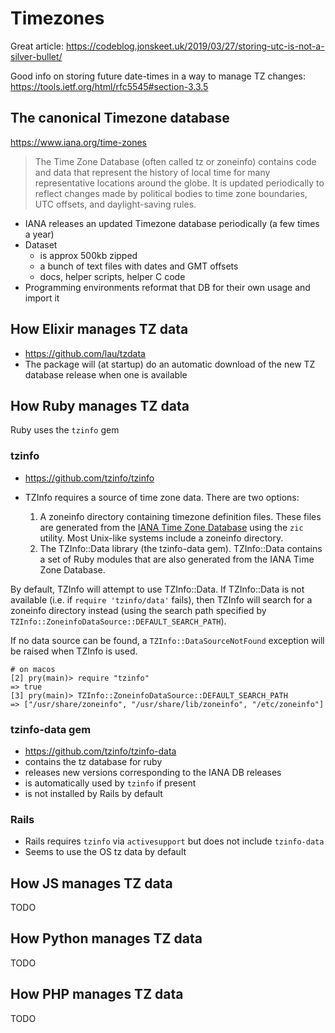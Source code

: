 # Timezones

Great article:
https://codeblog.jonskeet.uk/2019/03/27/storing-utc-is-not-a-silver-bullet/

Good info on storing future date-times in a way to manage TZ changes:
https://tools.ietf.org/html/rfc5545#section-3.3.5

## The canonical Timezone database

https://www.iana.org/time-zones

> The Time Zone Database (often called tz or zoneinfo) contains code and data
> that represent the history of local time for many representative locations
> around the globe. It is updated periodically to reflect changes made by
> political bodies to time zone boundaries, UTC offsets, and daylight-saving
> rules.

* IANA releases an updated Timezone database periodically (a few times a year)
* Dataset
    * is approx 500kb zipped
    * a bunch of text files with dates and GMT offsets
    * docs, helper scripts, helper C code
* Programming environments reformat that DB for their own usage and import it

## How Elixir manages TZ data

* https://github.com/lau/tzdata
* The package will (at startup) do an automatic download of the new TZ database release when one is available

## How Ruby manages TZ data

Ruby uses the `tzinfo` gem

### tzinfo

* https://github.com/tzinfo/tzinfo

* TZInfo requires a source of time zone data. There are two options:
    1. A zoneinfo directory containing timezone definition files. These files are generated from the [IANA Time Zone Database](https://www.iana.org/time-zones) using the `zic` utility. Most Unix-like systems include a zoneinfo directory.
    2. The TZInfo::Data library (the tzinfo-data gem). TZInfo::Data contains a set of Ruby modules that are also generated from the IANA Time Zone Database.

By default, TZInfo will attempt to use TZInfo::Data. If TZInfo::Data is not
available (i.e. if `require 'tzinfo/data'` fails), then TZInfo will search for a
zoneinfo directory instead (using the search path specified by
`TZInfo::ZoneinfoDataSource::DEFAULT_SEARCH_PATH`).

If no data source can be found, a `TZInfo::DataSourceNotFound` exception will be
raised when TZInfo is used.

```
# on macos
[2] pry(main)> require "tzinfo"
=> true
[3] pry(main)> TZInfo::ZoneinfoDataSource::DEFAULT_SEARCH_PATH
=> ["/usr/share/zoneinfo", "/usr/share/lib/zoneinfo", "/etc/zoneinfo"]
```

### tzinfo-data gem

* https://github.com/tzinfo/tzinfo-data
* contains the tz database for ruby
* releases new versions corresponding to the IANA DB releases
* is automatically used by `tzinfo` if present
* is not installed by Rails by default

### Rails

* Rails requires `tzinfo` via `activesupport` but does not include `tzinfo-data`
* Seems to use the OS tz data by default

## How JS manages TZ data

TODO

## How Python manages TZ data

TODO

## How PHP manages TZ data

TODO

